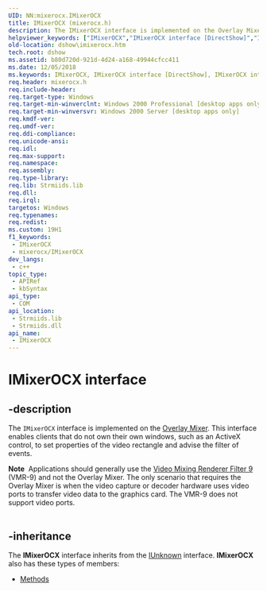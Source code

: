 ```yaml
---
UID: NN:mixerocx.IMixerOCX
title: IMixerOCX (mixerocx.h)
description: The IMixerOCX interface is implemented on the Overlay Mixer.
helpviewer_keywords: ["IMixerOCX","IMixerOCX interface [DirectShow]","IMixerOCX interface [DirectShow]","described","IMixerOCXInterface","dshow.imixerocx","mixerocx/IMixerOCX"]
old-location: dshow\imixerocx.htm
tech.root: dshow
ms.assetid: b80d720d-921d-4d24-a168-49944cfcc411
ms.date: 12/05/2018
ms.keywords: IMixerOCX, IMixerOCX interface [DirectShow], IMixerOCX interface [DirectShow],described, IMixerOCXInterface, dshow.imixerocx, mixerocx/IMixerOCX
req.header: mixerocx.h
req.include-header: 
req.target-type: Windows
req.target-min-winverclnt: Windows 2000 Professional [desktop apps only]
req.target-min-winversvr: Windows 2000 Server [desktop apps only]
req.kmdf-ver: 
req.umdf-ver: 
req.ddi-compliance: 
req.unicode-ansi: 
req.idl: 
req.max-support: 
req.namespace: 
req.assembly: 
req.type-library: 
req.lib: Strmiids.lib
req.dll: 
req.irql: 
targetos: Windows
req.typenames: 
req.redist: 
ms.custom: 19H1
f1_keywords:
 - IMixerOCX
 - mixerocx/IMixerOCX
dev_langs:
 - c++
topic_type:
 - APIRef
 - kbSyntax
api_type:
 - COM
api_location:
 - Strmiids.lib
 - Strmiids.dll
api_name:
 - IMixerOCX
---
```


# IMixerOCX interface


## -description

The <code>IMixerOCX</code> interface is implemented on the <a href="/windows/desktop/DirectShow/overlay-mixer-filter">Overlay Mixer</a>. This interface enables clients that do not own their own windows, such as an ActiveX control, to set properties of the video rectangle and advise the filter of events.

<div class="alert"><b>Note</b>  Applications should generally use the <a href="/windows/desktop/DirectShow/video-mixing-renderer-filter-9">Video Mixing Renderer Filter 9</a> (VMR-9) and not the Overlay Mixer. The only scenario that requires the Overlay Mixer is when the video capture or decoder hardware uses video ports to transfer video data to the graphics card. The VMR-9 does not support video ports.</div>
<div> </div>

## -inheritance

The <b>IMixerOCX</b> interface inherits from the <a href="/windows/desktop/api/unknwn/nn-unknwn-iunknown">IUnknown</a> interface. <b>IMixerOCX</b> also has these types of members:
<ul>
<li><a href="https://docs.microsoft.com/">Methods</a></li>
</ul>

